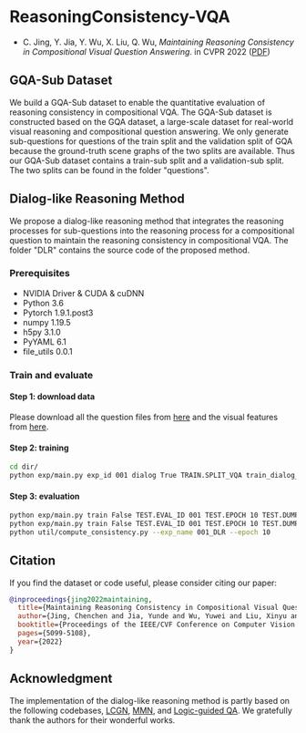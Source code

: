 # ReasoningConsistency-VQA

* C. Jing, Y. Jia, Y. Wu, X. Liu, Q. Wu, *Maintaining Reasoning Consistency in Compositional Visual Question Answering*. in CVPR 2022 ([PDF](https://jingchenchen.github.io/files/papers/2022/CVPR_DLR.pdf))

## GQA-Sub Dataset 
We build a GQA-Sub dataset to enable the quantitative evaluation of reasoning consistency in compositional VQA. The GQA-Sub dataset is constructed based on the GQA dataset, a large-scale dataset for real-world visual reasoning and compositional question answering. We only generate sub-questions for questions of the train split and the validation split of GQA because the ground-truth scene graphs of the two splits are available. Thus our GQA-Sub dataset contains a train-sub split and a validation-sub split. The two splits can be found in the folder "questions". 

## Dialog-like Reasoning Method
We propose a dialog-like reasoning method that integrates the reasoning processes for sub-questions into the reasoning process for a compositional question to maintain the reasoning consistency in compositional VQA. The folder "DLR" contains the source code of the proposed method. 


### Prerequisites
- NVIDIA Driver & CUDA & cuDNN
- Python 3.6
- Pytorch 1.9.1.post3
- numpy 1.19.5
- h5py 3.1.0
- PyYAML 6.1
- file_utils 0.0.1

### Train and evaluate 

#### Step 1: download data

Please download all the question files from [here](https://www.dropbox.com/s/vdd4uviuk161ov7/questions.zip) and the visual features from [here](https://convaisharables.blob.core.windows.net/meta-module-network/gqa_visual_features.zip).

#### Step 2: training 

``` sh
cd dir/
python exp/main.py exp_id 001 dialog True TRAIN.SPLIT_VQA train_dialog_balanced
``` 

#### Step 3: evaluation

``` sh
python exp/main.py train False TEST.EVAL_ID 001 TEST.EPOCH 10 TEST.DUMP_PRED True TEST.SPLIT_VQA val_sub_balanced
python exp/main.py train False TEST.EVAL_ID 001 TEST.EPOCH 10 TEST.DUMP_PRED True TEST.SPLIT_VQA val_balanced 
python util/compute_consistency.py --exp_name 001_DLR --epoch 10
``` 


## Citation

If you find the dataset or code useful, please consider citing our paper:

```bibtex
@inproceedings{jing2022maintaining,
  title={Maintaining Reasoning Consistency in Compositional Visual Question Answering},
  author={Jing, Chenchen and Jia, Yunde and Wu, Yuwei and Liu, Xinyu and Wu, Qi},
  booktitle={Proceedings of the IEEE/CVF Conference on Computer Vision and Pattern Recognition (CVPR)},
  pages={5099-5108},
  year={2022}
}
```

## Acknowledgment

The implementation of the dialog-like reasoning method is partly based on the following codebases, 
[LCGN](https://github.com/ronghanghu/lcgn),
[MMN](https://github.com/wenhuchen/Meta-Module-Network),
and [Logic-guided QA](https://github.com/AkariAsai/logic_guided_qa).
We gratefully thank the authors for their wonderful works.